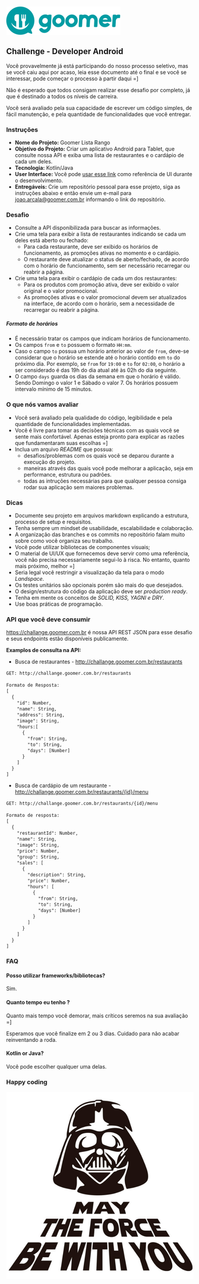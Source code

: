 ![alt text](https://github.com/goomerdev/job-dev-android-interview/raw/master/media/logo-azul.png "Goomer")

## Challenge - Developer Android

Você provavelmente já está participando do nosso processo seletivo, mas se você caiu aqui por acaso, leia esse documento até o final e se você se interessar, pode começar o processo à partir daqui =]

Não é esperado que todos consigam realizar esse desafio por completo, já que é destinado a todos os níveis de carreira.

Você será avaliado pela sua capacidade de escrever um código simples, de fácil manutenção, e pela quantidade de funcionalidades que você entregar.

### Instruções

- **Nome do Projeto:** Goomer Lista Rango
- **Objetivo do Projeto:** Criar um aplicativo Android para Tablet, que consulte nossa API e exiba uma lista de restaurantes e o cardápio de cada um deles.
- **Tecnologia:** Kotlin/Java
- **User Interface:** Você pode [usar esse link](https://xd.adobe.com/spec/f1288410-9211-41e1-588b-c5e98f0c6643-8719/) como referência de UI durante o desenvolvimento.
- **Entregáveis:** Crie um repositório pessoal para esse projeto, siga as instruções abaixo e então envie um e-mail para joao.arcala@goomer.com.br informando o link do repositório.

### Desafio

- Consulte a API disponibilizada para buscar as informações.
- Crie uma tela para exibir a lista de restaurantes indicando se cada um deles está aberto ou fechado:
    - Para cada restaurante, deve ser exibido os horários de funcionamento, as promoções ativas no momento e o cardápio.
    - O restaurante deve atualizar o status de aberto/fechado, de acordo com o horário de funcionamento, sem ser necessário recarregar ou reabrir a página.
- Crie uma tela para exibir o cardápio de cada um dos restaurantes:
    - Para os produtos com promoção ativa, deve ser exibido o valor original e o valor promocional.
    - As promoções ativas e o valor promocional devem ser atualizados na interface, de acordo com o horário, sem a necessidade de recarregar ou reabrir a página.

##### Formato de horários
- É necessário tratar os campos que indicam horários de funcionamento. 
- Os campos `from` e `to` possuem o formato `HH:mm`. 
- Caso o campo `to` possua um horário anterior ao valor de `from`, deve-se considerar que o horário se estende até o horário contido em `to` do próximo dia. Por exemplo, se `from` for `19:00` e `to` for `02:00`, o horário a ser considerado é das 19h do dia atual até às 02h do dia seguinte.
- O campo `days` guarda os dias da semana em que o horário é válido. Sendo Domingo o valor 1 e Sábado o valor 7. Os horários possuem intervalo mínimo de 15 minutos.

### O que nós vamos avaliar

- Você será avaliado pela qualidade do código, legibilidade e pela quantidade de funcionalidades implementadas.
- Você é livre para tomar as decisões técnicas com as quais você se sente mais confortável. Apenas esteja pronto para explicar as razões que fundamentaram suas escolhas =]
- Inclua um arquivo *README* que possua:
  - desafios/problemas com os quais você se deparou durante a execução do projeto.
  - maneiras através das quais você pode melhorar a aplicação, seja em performance, estrutura ou padrões. 
  - todas as intruções necessárias para que qualquer pessoa consiga rodar sua aplicação sem maiores problemas.

### Dicas

- Documente seu projeto em arquivos markdown explicando a estrutura, processo de setup e requisitos.
- Tenha sempre um mindset de usabilidade, escalabilidade e colaboração.
- A organização das branches e os commits no repositório falam muito sobre como você organiza seu trabalho.
- Você pode utilizar bibliotecas de componentes visuais;
- O material de UI/UX que fornecemos deve servir como uma referência, você não precisa necessariamente segui-lo à risca. No entanto, quanto mais próximo, melhor =]
- Seria legal você restringir a visualização da tela para o modo *Landspace*.
- Os testes unitários são opcionais porém são mais do que desejados.
- O design/estrutura do código da aplicação deve ser *production ready*.
- Tenha em mente os conceitos de *SOLID, KISS, YAGNI e DRY*.
- Use boas práticas de programação.

### API que você deve consumir

https://challange.goomer.com.br é nossa API REST JSON para esse desafio e seus endpoints estão disponíveis publicamente.

**Examplos de consulta na API:**

- Busca de restaurantes - http://challange.goomer.com.br/restaurants
```
GET: http://challange.goomer.com.br/restaurants

Formato de Resposta:
[
  {
    "id": Number,
    "name": String,
    "address": String,
    "image": String,
    "hours:[
      {
        "from": String,
        "to": String,
        "days": [Number]
      }
    ]
  }
]
```

- Busca de cardápio de um restaurante - http://challange.goomer.com.br/restaurants/{id}/menu
```
GET: http://challange.goomer.com.br/restaurants/{id}/menu

Formato de resposta:
[
  {
    "restaurantId": Number,
    "name": String,
    "image": String,
    "price": Number,
    "group": String,
    "sales": [
      {
        "description": String,
        "price": Number,
        "hours": [
          {
            "from": String,
            "to": String,
            "days": [Number]
          }
        ]
      }
    ]
  }
]
```

### FAQ
#### Posso utilizar frameworks/bibliotecas?
Sim.

#### Quanto tempo eu tenho ?

Quanto mais tempo você demorar, mais críticos seremos na sua avaliação =]

Esperamos que você finalize em 2 ou 3 dias. Cuidado para não acabar reinventando a roda.

#### Kotlin or Java?
Você pode escolher qualquer uma delas.

### Happy coding 

![alt text](https://github.com/goomerdev/job-dev-android-interview/raw/master/media/may-the-force-be-with-you.jpg "Happy Ccoding!!!")
